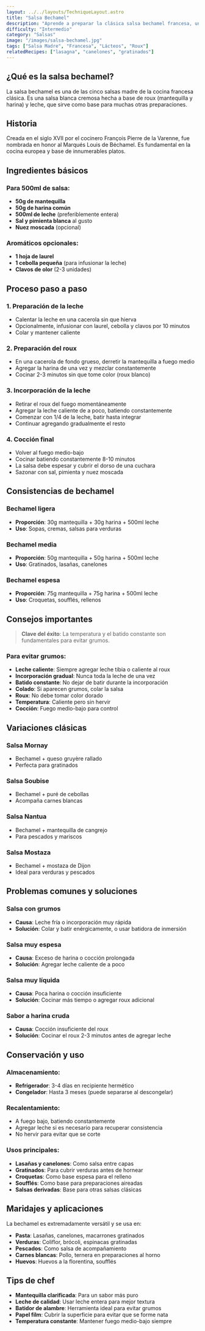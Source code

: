 ```yaml
---
layout: ../../layouts/TechniqueLayout.astro
title: "Salsa Bechamel"
description: "Aprende a preparar la clásica salsa bechamel francesa, una de las cinco salsas madre de la cocina."
difficulty: "Intermedio"
category: "Salsas"
image: "/images/salsa-bechamel.jpg"
tags: ["Salsa Madre", "Francesa", "Lácteos", "Roux"]
relatedRecipes: ["lasagna", "canelones", "gratinados"]
---
```


## ¿Qué es la salsa bechamel?

La salsa bechamel es una de las cinco salsas madre de la cocina francesa clásica. Es una salsa blanca cremosa hecha a base de roux (mantequilla y harina) y leche, que sirve como base para muchas otras preparaciones.

## Historia

Creada en el siglo XVII por el cocinero François Pierre de la Varenne, fue nombrada en honor al Marqués Louis de Béchamel. Es fundamental en la cocina europea y base de innumerables platos.

## Ingredientes básicos

### Para 500ml de salsa:

- **50g de mantequilla**
- **50g de harina común**
- **500ml de leche** (preferiblemente entera)
- **Sal y pimienta blanca** al gusto
- **Nuez moscada** (opcional)

### Aromáticos opcionales:

- **1 hoja de laurel**
- **1 cebolla pequeña** (para infusionar la leche)
- **Clavos de olor** (2-3 unidades)

## Proceso paso a paso

### 1. Preparación de la leche

- Calentar la leche en una cacerola sin que hierva
- Opcionalmente, infusionar con laurel, cebolla y clavos por 10 minutos
- Colar y mantener caliente

### 2. Preparación del roux

- En una cacerola de fondo grueso, derretir la mantequilla a fuego medio
- Agregar la harina de una vez y mezclar constantemente
- Cocinar 2-3 minutos sin que tome color (roux blanco)

### 3. Incorporación de la leche

- Retirar el roux del fuego momentáneamente
- Agregar la leche caliente de a poco, batiendo constantemente
- Comenzar con 1/4 de la leche, batir hasta integrar
- Continuar agregando gradualmente el resto

### 4. Cocción final

- Volver al fuego medio-bajo
- Cocinar batiendo constantemente 8-10 minutos
- La salsa debe espesar y cubrir el dorso de una cuchara
- Sazonar con sal, pimienta y nuez moscada

## Consistencias de bechamel

### Bechamel ligera

- **Proporción**: 30g mantequilla + 30g harina + 500ml leche
- **Uso**: Sopas, cremas, salsas para verduras

### Bechamel media

- **Proporción**: 50g mantequilla + 50g harina + 500ml leche
- **Uso**: Gratinados, lasañas, canelones

### Bechamel espesa

- **Proporción**: 75g mantequilla + 75g harina + 500ml leche
- **Uso**: Croquetas, soufflés, rellenos

## Consejos importantes

> **Clave del éxito**: La temperatura y el batido constante son fundamentales para evitar grumos.

### Para evitar grumos:

- **Leche caliente**: Siempre agregar leche tibia o caliente al roux
- **Incorporación gradual**: Nunca toda la leche de una vez
- **Batido constante**: No dejar de batir durante la incorporación
- **Colado**: Si aparecen grumos, colar la salsa
- **Roux**: No debe tomar color dorado
- **Temperatura**: Caliente pero sin hervir
- **Cocción**: Fuego medio-bajo para control

## Variaciones clásicas

### Salsa Mornay

- Bechamel + queso gruyère rallado
- Perfecta para gratinados

### Salsa Soubise

- Bechamel + puré de cebollas
- Acompaña carnes blancas

### Salsa Nantua

- Bechamel + mantequilla de cangrejo
- Para pescados y mariscos

### Salsa Mostaza

- Bechamel + mostaza de Dijon
- Ideal para verduras y pescados

## Problemas comunes y soluciones

### Salsa con grumos

- **Causa**: Leche fría o incorporación muy rápida
- **Solución**: Colar y batir enérgicamente, o usar batidora de inmersión

### Salsa muy espesa

- **Causa**: Exceso de harina o cocción prolongada
- **Solución**: Agregar leche caliente de a poco

### Salsa muy líquida

- **Causa**: Poca harina o cocción insuficiente
- **Solución**: Cocinar más tiempo o agregar roux adicional

### Sabor a harina cruda

- **Causa**: Cocción insuficiente del roux
- **Solución**: Cocinar el roux 2-3 minutos antes de agregar leche

## Conservación y uso

### Almacenamiento:

- **Refrigerador**: 3-4 días en recipiente hermético
- **Congelador**: Hasta 3 meses (puede separarse al descongelar)

### Recalentamiento:

- A fuego bajo, batiendo constantemente
- Agregar leche si es necesario para recuperar consistencia
- No hervir para evitar que se corte

### Usos principales:

- **Lasañas y canelones**: Como salsa entre capas
- **Gratinados**: Para cubrir verduras antes de hornear
- **Croquetas**: Como base espesa para el relleno
- **Soufflés**: Como base para preparaciones aireadas
- **Salsas derivadas**: Base para otras salsas clásicas

## Maridajes y aplicaciones

La bechamel es extremadamente versátil y se usa en:

- **Pasta**: Lasañas, canelones, macarrones gratinados
- **Verduras**: Coliflor, brócoli, espinacas gratinadas
- **Pescados**: Como salsa de acompañamiento
- **Carnes blancas**: Pollo, ternera en preparaciones al horno
- **Huevos**: Huevos a la florentina, soufflés

## Tips de chef

- **Mantequilla clarificada**: Para un sabor más puro
- **Leche de calidad**: Usar leche entera para mejor textura
- **Batidor de alambre**: Herramienta ideal para evitar grumos
- **Papel film**: Cubrir la superficie para evitar que se forme nata
- **Temperatura constante**: Mantener fuego medio-bajo siempre
